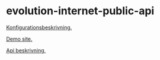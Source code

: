 # evolution-internet-public-api

<a target="_blank" rel="noopener noreferrer" href="https://github.com/EssVisionAB/evolution-internet-public-api/blob/master/Evolution%20Internet%202%200.pdf">Konfigurationsbeskrivning.</a>

<a target="_blank" rel="noopener noreferrer" href="http://31.216.227.251:5002">Demo site.</a>

<a target="_blank" rel="noopener noreferrer" href="http://31.216.227.251:5002/swagger">Api beskrivning,</a>

